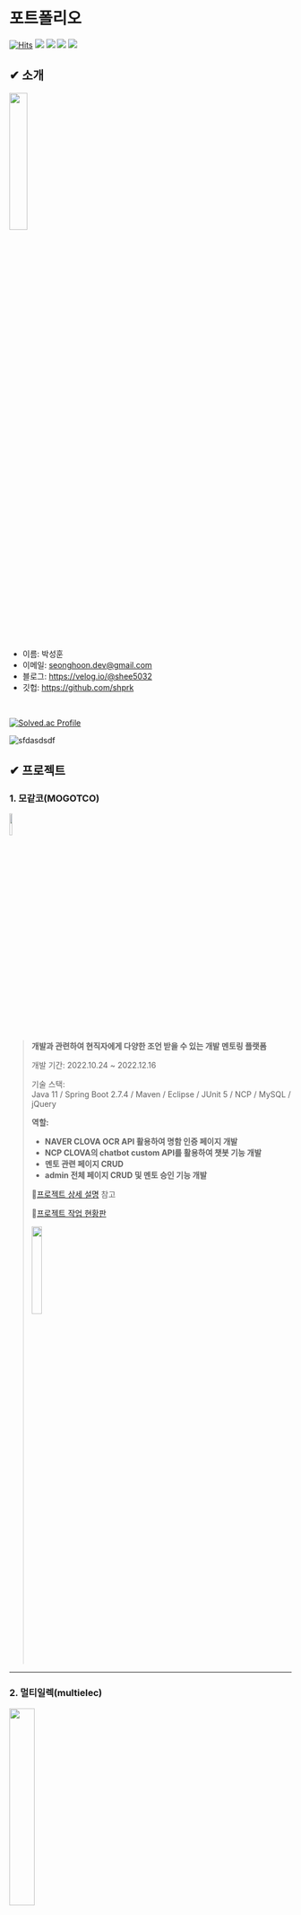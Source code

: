 # 포트폴리오
[![Hits](https://hits.seeyoufarm.com/api/count/incr/badge.svg?url=https%3A%2F%2Fgithub.com%2Fshprk%2Fportfolio&count_bg=%2379C83D&title_bg=%23555555&icon=&icon_color=%23E7E7E7&title=hits&edge_flat=false)](https://hits.seeyoufarm.com)
<img src="https://img.shields.io/badge/java-007396?style=for-the-badge&logo=java&logoColor=white"></a> 
<img src="https://img.shields.io/badge/mysql-4479A1?style=for-the-badge&logo=mysql&logoColor=white"></a> 
<img src="https://img.shields.io/badge/git-F05032?style=for-the-badge&logo=git&logoColor=white"></a>
<img src="https://img.shields.io/badge/python-3776AB?style=for-the-badge&logo=python&logoColor=white"></a>

## ✔ 소개
<img src="https://github.com/shprk/portfolio/assets/86956783/2c170511-0e5c-4f9a-a4b7-6d2904ce9831" width="25%"/>

- 이름: 박성훈
- 이메일: seonghoon.dev@gmail.com
- 블로그: https://velog.io/@shee5032
- 깃헙: https://github.com/shprk

<br>

[![Solved.ac Profile](http://mazassumnida.wtf/api/v2/generate_badge?boj=shee5032)](https://solved.ac/shee5032/)

![sfdasdsdf](https://github.com/shprk/dailyAlgorithm/assets/86956783/ffa6384c-8f57-4b95-9b7e-548494b43810)


## ✔ 프로젝트

### 1. 모같코(MOGOTCO)
<img src="https://user-images.githubusercontent.com/83347312/207089142-e9d840c9-f774-49a1-9e94-0096fd6eea14.png"  width="10%"/>

>__개발과 관련하여 현직자에게 다양한 조언 받을 수 있는 개발 멘토링 플랫폼__
>
>개발 기간: 2022.10.24 ~ 2022.12.16
>  
>기술 스택:  
>Java 11 / Spring Boot 2.7.4 / Maven / Eclipse / JUnit 5 / NCP / MySQL / jQuery 
>  
>__역할:__
>- __NAVER CLOVA OCR API 활용하여 명함 인증 페이지 개발__
>- __NCP CLOVA의 chatbot custom API를 활용하여 챗봇 기능 개발__
>- __멘토 관련 페이지 CRUD__
>- __admin 전체 페이지 CRUD 및 멘토 승인 기능 개발__
>  
>📌[프로젝트 상세 설명](https://github.com/shprk/mogotco) 참고
>
>
>📌[프로젝트 작업 현황판](https://www.notion.so/psh5032/mogotco-f6b5f0fc608044349028c9cbd98f5ea7?pvs=4)
>
><img src="https://github.com/shprk/dailyAlgorithm/assets/86956783/1738a5d5-cddb-4ff0-890d-32d589839ecc"  width="20%"/>

---

### 2. 멀티일렉(multielec)
<img src="https://user-images.githubusercontent.com/86956783/197341585-9af17c75-1df7-43eb-ad79-59763c3cc182.png"  width="30%"/>

>__전자 제품 온라인 판매 웹 서비스 (미니 프로젝트)__
> 
>개발 기간: 2022.10.11 ~ 2022.10.17
>  
>기술 스택:  
>Java 11 / Spring Boot 2.7.4 / Maven / MySQL / jQuery
>
>__역할:__
>- __검색 페이지, 회원정보 수정 페이지 개발__
>- __Figma를 활용하여 전체적인 CSS 작업 리드__
>  
>📌[프로젝트 상세 설명](https://github.com/shprk/multielec) 참고
>
>📌[프로젝트 작업 현황판](https://www.notion.so/psh5032/multielec-76d28b9912e3486686a85c4b1679b990?pvs=4)
>
>📌[Figma 작업 페이지](https://www.figma.com/file/IAPAKpeTjSsmRTdE0Tk1AR/Untitled?type=design&node-id=0%3A1&t=UcbiXiag8cNoGuHG-1)
>
><img src="https://github.com/shprk/dailyAlgorithm/assets/86956783/dc653167-cba8-4c82-bdf0-e8e24f4030e1"  width="20%"/>

---
